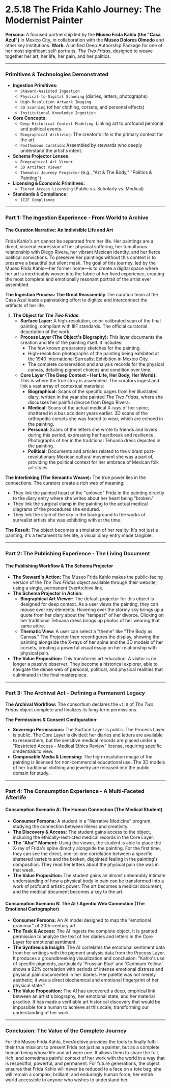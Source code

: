 # 2.5.18 The Frida Kahlo Journey: The Modernist Painter

**Persona:** A focused partnership led by the **Museo Frida Kahlo (the "Casa Azul")** in Mexico City, in collaboration with the **Museo Dolores Olmedo** and other key institutions.
**Work:** A unified Deep Authorship Package for one of her most significant self-portraits, *The Two Fridas*, designed to weave together her art, her life, her pain, and her politics.

---

### **Primitives & Technologies Demonstrated**

*   **Ingestion Primitives:**
    *   `Steward-Assisted Ingestion`
    *   `Physical-to-Digital Scanning` (diaries, letters, photographs)
    *   `High-Resolution Artwork Imaging`
    *   `3D Scanning` (of her clothing, corsets, and personal effects)
    *   `Institutional Knowledge Ingestion`
*   **Core Concepts:**
    *   `Deep Historical Context Modeling`: Linking art to profound personal and political events.
    *   `Biographical Archiving`: The creator's life *is* the primary context for the art.
    *   `Posthumous Curation`: Assembled by stewards who deeply understand the artist's intent.
*   **Schema Projector Lenses:**
    *   `Biographical Art Viewer`
    *   `3D Artifact Viewer`
    *   `Thematic Journey Projector` (e.g., "Art & The Body," "Politics & Painting")
*   **Licensing & Economic Primitives:**
    *   `Tiered Access Licensing` (Public vs. Scholarly vs. Medical)
*   **Standards & Compliance:**
    *   `IIIF Compliance`

---

### **Part 1: The Ingestion Experience - From World to Archive**

#### **The Curation Narrative: An Indivisible Life and Art**
Frida Kahlo's art cannot be separated from her life. Her paintings are a direct, visceral expression of her physical suffering, her tumultuous relationship with Diego Rivera, her vibrant Mexican identity, and her fierce political convictions. To preserve her paintings without this context is to preserve a beautiful but silent mask. The goal of this journey, led by the Museo Frida Kahlo—her former home—is to create a digital space where her art is inextricably woven into the fabric of her lived experience, creating the most complete and emotionally resonant portrait of the artist ever assembled.

**The Ingestion Process: The Great Reassembly**
The curation team at the Casa Azul leads a painstaking effort to digitize and interconnect the artifacts of her life.

1.  **The Object for *The Two Fridas***:
    *   **Surface Layer:** A high-resolution, color-calibrated scan of the final painting, compliant with IIIF standards. The official curatorial description of the work.
    *   **Process Layer (The Object's Biography):** This layer documents the creation and life of the painting itself. It includes:
        *   The few known preparatory sketches for the painting.
        *   High-resolution photographs of the painting being exhibited at the 1940 International Surrealist Exhibition in Mexico City.
        *   The complete conservation and analysis records for the physical canvas, detailing pigment choices and condition over time.
    *   **Core Layer (The Deep Context - Her Life, Her Body, Her World):** This is where the true story is assembled. The curators ingest and link a vast array of contextual materials:
        *   **Biographical:** Scans of the specific pages from her illustrated diary, written in the year she painted *The Two Fridas*, where she discusses her painful divorce from Diego Rivera.
        *   **Medical:** Scans of the actual medical X-rays of her spine, shattered in a bus accident years earlier. 3D scans of the orthopedic corsets she was forced to wear, which are echoed in the painting.
        *   **Personal:** Scans of the letters she wrote to friends and lovers during this period, expressing her heartbreak and resilience. Photographs of her in the traditional Tehuana dress depicted in the painting.
        *   **Political:** Documents and articles related to the vibrant post-revolutionary Mexican cultural movement she was a part of, providing the political context for her embrace of Mexican folk art styles.

**The Interlinking (The Semantic Weave):**
The true power lies in the connections. The curators create a rich web of meaning:
*   They link the painted heart of the "unloved" Frida in the painting directly to the diary entry where she writes about her heart being "broken."
*   They link the surgical clamp in the painting to the actual medical diagrams of the procedures she endured.
*   They link the style of the sky in the background to the works of surrealist artists she was exhibiting with at the time.

**The Result:** The object becomes a simulation of her reality. It's not just a painting; it's a testament to her life, a visual diary entry made tangible.

---

### **Part 2: The Publishing Experience - The Living Document**

#### **The Publishing Workflow & The Schema Projector**
*   **The Steward's Action:** The Museo Frida Kahlo makes the public-facing version of the *The Two Fridas* object available through their website, using a single, permanent EverArchive link.
*   **The Schema Projector in Action:**
    *   **Biographical Art Viewer:** The default projector for this object is designed for deep context. As a user views the painting, they can mouse over key elements. Hovering over the stormy sky brings up a quote from her diary about the "tempest" of her divorce. Clicking on her traditional Tehuana dress brings up photos of her wearing that same attire.
    *   **Thematic View:** A user can select a "theme" like "The Body as Canvas." The Projector then reconfigures the display, showing the painting alongside the X-rays of her spine and the 3D models of her corsets, creating a powerful visual essay on her relationship with physical pain.
*   **The Value Proposition:** This transforms art education. A visitor is no longer a passive observer. They become a historical explorer, able to navigate the dense web of personal, political, and physical realities that culminated in the final masterpiece.

---

### **Part 3: The Archival Act - Defining a Permanent Legacy**

**The Archival Workflow:**
The consortium declares the `v1.0` of *The Two Fridas* object complete and finalizes its long-term permissions.

**The Permissions & Consent Configuration:**
*   **Sovereign Permissions:** The Surface Layer is public. The Process Layer is public. The Core Layer is divided: her diaries and letters are available to researchers, but the sensitive medical records are placed under a "Restricted Access - Medical Ethics Review" license, requiring specific credentials to view.
*   **Composable Media & Licensing:** The high-resolution image of the painting is licensed for non-commercial educational use. The 3D models of her traditional clothing and jewelry are released into the public domain for study.

---

### **Part 4: The Consumption Experience - A Multi-Faceted Afterlife**

#### **Consumption Scenario A: The Human Connection (The Medical Student)**
*   **Consumer Persona:** A student in a "Narrative Medicine" program, studying the connection between illness and creativity.
*   **The Discovery & Access:** The student gains access to the object, including the ethically-restricted medical records in the Core Layer.
*   **The "Aha!" Moment:** Using the viewer, the student is able to place the X-ray of Frida's spine directly alongside the painting. For the first time, they can see the direct, one-to-one correlation between a specific shattered vertebra and the broken, disjointed feeling in the painting's composition. They read her letters about the physical pain she was in that week.
*   **The Value Proposition:** The student gains an almost unbearably intimate understanding of how a physical body in pain can be transformed into a work of profound artistic power. The art becomes a medical document, and the medical document becomes a key to the art.

#### **Consumption Scenario B: The AI / Agentic Web Connection (The Emotional Cartographer)**
*   **Consumer Persona:** An AI model designed to map the "emotional grammar" of 20th-century art.
*   **The Task & Access:** The AI ingests the complete object. It is granted permission to analyze the text of her diaries and letters in the Core Layer for emotional sentiment.
*   **The Synthesis & Insight:** The AI correlates the emotional sentiment data from her writings with the pigment analysis data from the Process Layer. It produces a groundbreaking visualization and conclusion: "Kahlo's use of specific pigments, particularly 'Prussian Blue' and 'Cadmium Yellow,' shows a 92% correlation with periods of intense emotional distress and physical pain documented in her diaries. Her palette was not merely aesthetic; it was a direct biochemical and emotional fingerprint of her physical state."
*   **The Value Proposition:** The AI has uncovered a deep, empirical link between an artist's biography, her emotional state, and her material practice. It has made a verifiable art historical discovery that would be impossible for a human to achieve at this scale, transforming our understanding of her work.

---

### **Conclusion: The Value of the Complete Journey**
For the Museo Frida Kahlo, EverArchive provides the tools to finally fulfill their true mission: to present Frida not just as a painter, but as a complete human being whose life and art were one. It allows them to share the full, rich, and sometimes painful context of her work with the world in a way that is respectful, powerful, and permanent. For future generations, the object ensures that Frida Kahlo will never be reduced to a face on a tote bag; she will remain a complex, brilliant, and enduringly human force, her entire world accessible to anyone who wishes to understand her.
